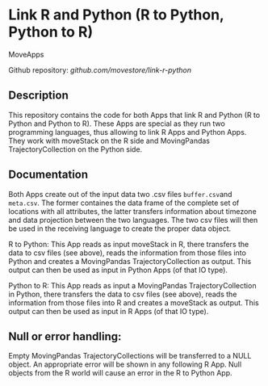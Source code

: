 # Link R and Python (R to Python, Python to R)
MoveApps

Github repository: *github.com/movestore/link-r-python*

## Description
This repository contains the code for both Apps that link R and Python (R to Python and Python to R). These Apps are special as they run two programming languages, thus allowing to link R Apps and Python Apps. They work with moveStack on the R side and MovingPandas TrajectoryCollection on the Python side.

## Documentation
Both Apps create out of the input data two .csv files `buffer.csv`and `meta.csv`. The former containes the data frame of the complete set of locations with all attributes, the latter transfers information about timezone and data projection between the two languages. The two csv files will then be used in the receiving language to create the proper data object.

R to Python: This App reads as input moveStack in R, there transfers the data to csv files (see above), reads the information from those files into Python and creates a MovingPandas TrajectoryCollection as output. This output can then be used as input in Python Apps (of that IO type).

Python to R: This App reads as input a MovingPandas TrajectoryCollection in Python, there transfers the data to csv files (see above), reads the information from those files into R and creates a moveStack as output. This output can then be used as input in R Apps (of that IO type).

## Null or error handling:
Empty MovingPandas TrajectoryCollections will be transferred to a NULL object. An appropriate error will be shown in any following R App.
Null objects from the R world will cause an error in the R to Python App.
